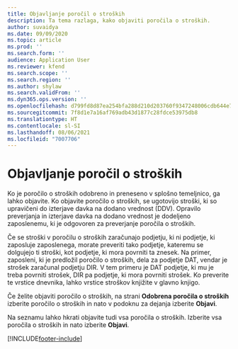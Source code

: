 ```yaml
---
title: Objavljanje poročil o stroških
description: Ta tema razlaga, kako objaviti poročila o stroških.
author: suvaidya
ms.date: 09/09/2020
ms.topic: article
ms.prod: ''
ms.search.form: ''
audience: Application User
ms.reviewer: kfend
ms.search.scope: ''
ms.search.region: ''
ms.author: shylaw
ms.search.validFrom: ''
ms.dyn365.ops.version: ''
ms.openlocfilehash: d799fd8d87ea254bfa288d210d203760f9347248006cdb644e79bcfd9e1aa678
ms.sourcegitcommit: 7f8d1e7a16af769adb43d1877c28fdce53975db8
ms.translationtype: HT
ms.contentlocale: sl-SI
ms.lasthandoff: 08/06/2021
ms.locfileid: "7007706"
---
```

# <a name="post-expense-reports"></a>Objavljanje poročil o stroških

Ko je poročilo o stroških odobreno in preneseno v splošno temeljnico, ga lahko objavite. Ko objavite poročilo o stroških, se ugotovijo stroški, ki so upravičeni do izterjave davka na dodano vrednost (DDV). Opravilo preverjanja in izterjave davka na dodano vrednost je dodeljeno zaposlenemu, ki je odgovoren za preverjanje poročila o stroških.

Če se stroški v poročilu o stroških zaračunajo podjetju, ki ni podjetje, ki zaposluje zaposlenega, morate preveriti tako podjetje, kateremu se dolgujejo ti stroški, kot podjetje, ki mora povrniti ta znesek. Na primer, zaposleni, ki je predložil poročilo o stroških, dela za podjetje DAT, vendar je strošek zaračunal podjetju DIR. V tem primeru je DAT podjetje, ki mu je treba povrniti strošek, DIR pa podjetje, ki mora povrniti strošek. Ko preverite te vrstice dnevnika, lahko vrstice stroškov knjižite v glavno knjigo.

Če želite objaviti poročilo o stroških, na strani **Odobrena poročila o stroških** izberite poročilo o stroških in nato v podoknu za dejanja izberite **Objavi**.

Na seznamu lahko hkrati objavite tudi vsa poročila o stroških. Izberite vsa poročila o stroških in nato izberite **Objavi**.


[!INCLUDE[footer-include](../includes/footer-banner.md)]